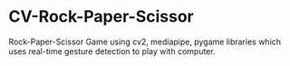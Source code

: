 # CV-Rock-Paper-Scissor
Rock-Paper-Scissor Game using cv2, mediapipe, pygame libraries which uses real-time gesture detection to play with computer.
